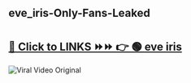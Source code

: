 
 ## eve_iris-Only-Fans-Leaked

# <h2><a href="https://clipsfans.com/eve_iris&ref=git">🔗 Click to LINKS ⏩⏩ 👉 🟢 eve iris </a></h2>

<a href="https://clipsfans.com/eve_iris&ref=git" rel="nofollow" data-target="animated-image.originalLink"><img src="https://i.ibb.co.com/xMMVF88/686577567.gif" alt="Viral Video Original" style="max-width: 100%; display: inline-block;" data-target="animated-image.originalImage"></a>
